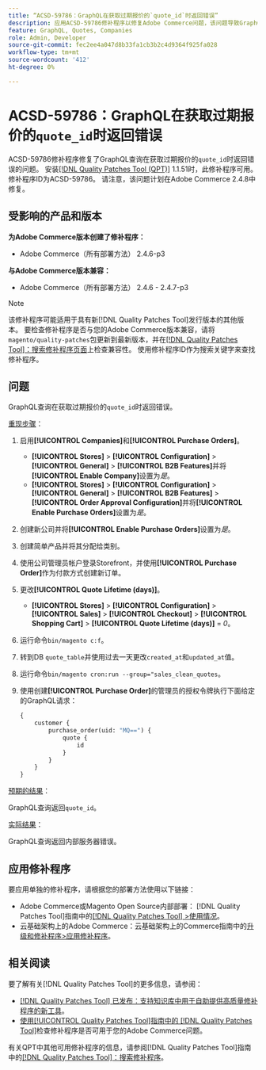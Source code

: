 ```yaml
---
title: “ACSD-59786：GraphQL在获取过期报价的`quote_id`时返回错误”
description: 应用ACSD-59786修补程序以修复Adobe Commerce问题，该问题导致GraphQL查询在获取过期报价的“quote_id”时返回错误。
feature: GraphQL, Quotes, Companies
role: Admin, Developer
source-git-commit: fec2ee4a047d8b33fa1cb3b2c4d9364f925fa028
workflow-type: tm+mt
source-wordcount: '412'
ht-degree: 0%

---
```


# ACSD-59786：GraphQL在获取过期报价的`quote_id`时返回错误

ACSD-59786修补程序修复了GraphQL查询在获取过期报价的`quote_id`时返回错误的问题。 安装[[!DNL Quality Patches Tool (QPT)]](https://experienceleague.adobe.com/en/docs/commerce-knowledge-base/kb/announcements/commerce-announcements/magento-quality-patches-released-new-tool-to-self-serve-quality-patches) 1.1.51时，此修补程序可用。 修补程序ID为ACSD-59786。 请注意，该问题计划在Adobe Commerce 2.4.8中修复。

## 受影响的产品和版本

**为Adobe Commerce版本创建了修补程序：**

* Adobe Commerce（所有部署方法） 2.4.6-p3

**与Adobe Commerce版本兼容：**

* Adobe Commerce（所有部署方法） 2.4.6 - 2.4.7-p3

>[!NOTE]
>
>该修补程序可能适用于具有新[!DNL Quality Patches Tool]发行版本的其他版本。 要检查修补程序是否与您的Adobe Commerce版本兼容，请将`magento/quality-patches`包更新到最新版本，并在[[!DNL Quality Patches Tool]：搜索修补程序页面](https://experienceleague.adobe.com/tools/commerce-quality-patches/index.html)上检查兼容性。 使用修补程序ID作为搜索关键字来查找修补程序。

## 问题

GraphQL查询在获取过期报价的`quote_id`时返回错误。

<u>重现步骤</u>：

1. 启用&#x200B;**[!UICONTROL Companies]**&#x200B;和&#x200B;**[!UICONTROL Purchase Orders]**。
   * **[!UICONTROL Stores]** > **[!UICONTROL Configuration]** > **[!UICONTROL General]** > **[!UICONTROL B2B Features]**&#x200B;并将&#x200B;**[!UICONTROL Enable Company]**&#x200B;设置为&#x200B;*是*。
   * **[!UICONTROL Stores]** > **[!UICONTROL Configuration]** > **[!UICONTROL General]** > **[!UICONTROL B2B Features]** > **[!UICONTROL Order Approval Configuration]**&#x200B;并将&#x200B;**[!UICONTROL Enable Purchase Orders]**&#x200B;设置为&#x200B;*是*。
1. 创建新公司并将&#x200B;**[!UICONTROL Enable Purchase Orders]**&#x200B;设置为&#x200B;*是*。
1. 创建简单产品并将其分配给类别。
1. 使用公司管理员帐户登录Storefront，并使用&#x200B;**[!UICONTROL Purchase Order]**&#x200B;作为付款方式创建新订单。
1. 更改&#x200B;**[!UICONTROL Quote Lifetime (days)]**。
   * **[!UICONTROL Stores]** > **[!UICONTROL Configuration]** > **[!UICONTROL Sales]** > **[!UICONTROL Checkout]** > **[!UICONTROL Shopping Cart]** > **[!UICONTROL Quote Lifetime (days)]** = *0*。
1. 运行命令`bin/magento c:f`。
1. 转到DB `quote_table`并使用过去一天更改`created_at`和`updated_at`值。
1. 运行命令`bin/magento cron:run --group="sales_clean_quotes`。
1. 使用创建&#x200B;**[!UICONTROL Purchase Order]**&#x200B;的管理员的授权令牌执行下面给定的GraphQL请求：

   ```GraphQL
   {
       customer {
           purchase_order(uid: "MQ==") {
               quote {
                   id
               }
           }
       }
   } 
   ```

<u>预期的结果</u>：

GraphQL查询返回`quote_id`。

<u>实际结果</u>：

GraphQL查询返回内部服务器错误。

## 应用修补程序

要应用单独的修补程序，请根据您的部署方法使用以下链接：

* Adobe Commerce或Magento Open Source内部部署： [!DNL Quality Patches Tool]指南中的[[!DNL Quality Patches Tool] >使用情况](/help/tools/quality-patches-tool/usage.md)。
* 云基础架构上的Adobe Commerce：云基础架构上的Commerce指南中的[升级和修补程序>应用修补程序](https://experienceleague.adobe.com/docs/commerce-cloud-service/user-guide/develop/upgrade/apply-patches.html)。

## 相关阅读

要了解有关[!DNL Quality Patches Tool]的更多信息，请参阅：

* [[!DNL Quality Patches Tool] 已发布：支持知识库中用于自助提供高质量修补程序的新工具](https://experienceleague.adobe.com/en/docs/commerce-knowledge-base/kb/announcements/commerce-announcements/magento-quality-patches-released-new-tool-to-self-serve-quality-patches)。
* [使用[!UICONTROL Quality Patches Tool]指南中的 [!DNL Quality Patches Tool]](/help/tools/quality-patches-tool/patches-available-in-qpt/check-patch-for-magento-issue-with-magento-quality-patches.md)检查修补程序是否可用于您的Adobe Commerce问题。

有关QPT中其他可用修补程序的信息，请参阅[!DNL Quality Patches Tool]指南中的[[!DNL Quality Patches Tool]：搜索修补程序](https://experienceleague.adobe.com/tools/commerce-quality-patches/index.html)。
